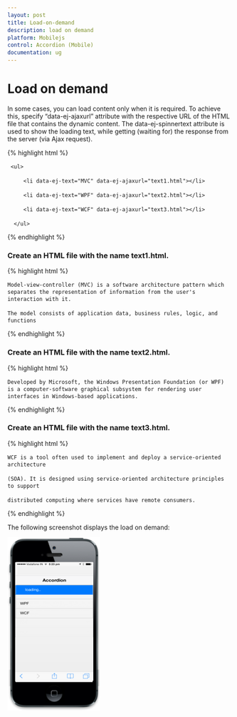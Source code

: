 ```yaml
---
layout: post
title: Load-on-demand
description: load on demand
platform: Mobilejs
control: Accordion (Mobile)
documentation: ug
---
```


# Load on demand

In some cases, you can load content only when it is required. To achieve this, specify “data-ej-ajaxurl” attribute with the respective URL of the HTML file that contains the dynamic content. The data-ej-spinnertext attribute is used to show the loading text, while getting (waiting for) the response from the server (via Ajax request).

{% highlight html %}

<div id="accordion_sample" data-role="ejmaccordion" data-ej-spinnertext="loading..">

     <ul>

         <li data-ej-text="MVC" data-ej-ajaxurl="text1.html"></li>

         <li data-ej-text="WPF" data-ej-ajaxurl="text2.html"></li>

         <li data-ej-text="WCF" data-ej-ajaxurl="text3.html"></li>

      </ul>

 </div>

{% endhighlight %}

### Create an HTML file with the name text1.html.

{% highlight html %}

<body>

    Model-view-controller (MVC) is a software architecture pattern which separates the representation of information from the user's interaction with it.

    The model consists of application data, business rules, logic, and functions

</body>

{% endhighlight %}

### Create an HTML file with the name text2.html.

{% highlight html %}

<body>

    Developed by Microsoft, the Windows Presentation Foundation (or WPF) is a computer-software graphical subsystem for rendering user interfaces in Windows-based applications.

</body>

{% endhighlight %}

### Create an HTML file with the name text3.html.

{% highlight html %}

<body>

    WCF is a tool often used to implement and deploy a service-oriented architecture

    (SOA). It is designed using service-oriented architecture principles to support

    distributed computing where services have remote consumers.

</body>

{% endhighlight %}

The following screenshot displays the load on demand:

![](Load-on-demand_images/Load-on-demand_img1.png)